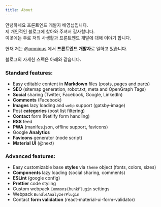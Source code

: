 ```yaml
---
title: About
---
```


안녕하세요 프론트엔드 개발자 배영섭입니다.  
제 개인적인 블로그에 찾아와 주셔서 감사합니다.  
이곳에는 주로 저의 사생활과 프론트엔드 개발에 대해 이야기 합니다.

현재 저는 [@omnious](https://www.omnious.com/) 에서 **프론트엔드 개발자**로 일하고 있습니다.

블로그의 자세한 스펙은 아래와 같습니다.

### Standard features:

- Easy editable content in **Markdown** files (posts, pages and parts)
- **SEO** (sitemap generation, robot.txt, meta and OpenGraph Tags)
- **Social** sharing (Twitter, Facebook, Google, LinkedIn)
- **Comments** (Facebook)
- **Images** lazy loading and `webp` support (gatsby-image)
- Post **categories** (post list filtering)
- **Contact** form (Netlify form handling)
- **RSS** feed
- **PWA** (manifes.json, offline support, favicons)
- Google **Analytics**
- **Favicons** generator (node script)
- **Material UI** (@next)

### Advanced features:

- Easy customizable base **styles** via `theme` object (fonts, colors, sizes)
- **Components** lazy loading (social sharing, comments)
- **ESLint** (google config)
- **Prettier** code styling
- Custom webpack `CommonsChunkPlugin` settings
- Webpack `BundleAnalyzerPlugin`
- Contact **form validation** (react-material-ui-form-validator)
